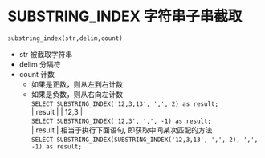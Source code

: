 # SUBSTRING_INDEX 字符串子串截取
``` substring_index(str,delim,count) ```  
- str 被截取字符串
- delim 分隔符
- count 计数
  - 如果是正数，则从左到右计数
  - 如果是负数，则从右向左计数  
``` SELECT SUBSTRING_INDEX('12,3,13', ',', 2) as result; ```  
| result |
| 12,3 |  
``` SELECT SUBSTRING_INDEX('12,3', ',', -1) as result; ```  
| result |
相当于执行下面语句, 即获取中间某次匹配的方法  
``` SELECT SUBSTRING_INDEX(SUBSTRING_INDEX('12,3,13', ',', 2), ',', -1) as result; ```
